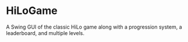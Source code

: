 # HiLoGame
A Swing GUI of the classic HiLo game along with a progression system, a leaderboard, and multiple levels.
